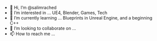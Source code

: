 - 👋 Hi, I’m @salimrached
- 👀 I’m interested in ... UE4, Blender, Games, Tech
- 🌱 I’m currently learning ... Blueprints in Unreal Engine, and a beginning C++
- 💞️ I’m looking to collaborate on ...
- 📫 How to reach me ...

<!---
salimrached/salimrached is a ✨ special ✨ repository because its `README.md` (this file) appears on your GitHub profile.
You can click the Preview link to take a look at your changes.
--->
